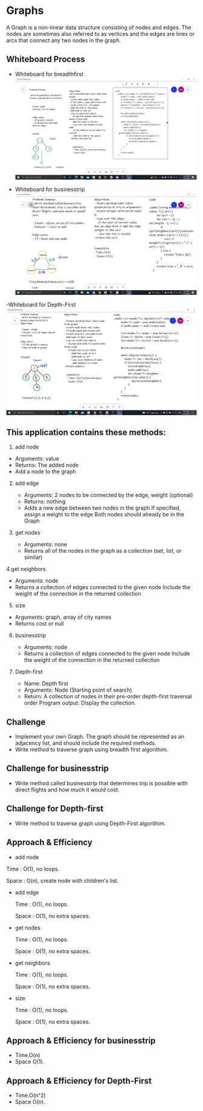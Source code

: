 # Graphs
A Graph is a non-linear data structure consisting of nodes and edges. The nodes are sometimes also referred to as vertices and the edges are lines or arcs that connect any two nodes in the graph.

## Whiteboard Process

- Whiteboard for breadthfirst
![](graph.png)

- Whiteboard for businesstrip
![](businesstrip.png)

-Whiteboard for Depth-First
![](depth.png)

## This application contains these methods:

1. add node
  - Arguments: value
  - Returns: The added node
  - Add a node to the graph

2. add edge

   - Arguments: 2 nodes to be connected by the edge, weight (optional)
   - Returns: nothing
   - Adds a new edge between two nodes in the graph
     If specified, assign a weight to the edge
     Both nodes should already be in the Graph

3. get nodes

   - Arguments: none
   - Returns all of the nodes in the graph as a collection (set, list, or similar)

4.get neighbors

   - Arguments: node
   - Returns a collection of edges connected to the given node
    Include the weight of the connection in the returned collection

5. size

  - Arguments: graph, array of city names
  - Returns cost or null

6. businesstrip

   - Arguments: node
   - Returns a collection of edges connected to the given node
    Include the weight of the connection in the returned collection

7. Depth-first

   - Name: Depth first
   - Arguments: Node (Starting point of search)
   - Return: A collection of nodes in their pre-order depth-first traversal order
     Program output: Display the collection.

## Challenge

- Implement your own Graph. The graph should be represented as an adjacency list, and should include the required methods.
- Write method to traverse graph using breadth first algorithim.

## Challenge for businesstrip

-  Write method called businesstrip that determines trip is possible with direct flights and how much it would cost.

## Challenge for Depth-first

-  Write method to traverse graph using Depth-First algorithim.


## Approach & Efficiency

- add node

 Time : O(1), no loops.

 Space : O(n), create node with children's list.

- add edge

   Time : O(1), no loops.

   Space : O(1), no extra spaces.

- get nodes

   Time : O(1), no loops.

   Space : O(1), no extra spaces.

- get neighbors

   Time : O(1), no loops.

   Space : O(1), no extra spaces.

- size

   Time : O(1), no loops.

   Space : O(1), no extra spaces.

## Approach & Efficiency for businesstrip

- Time.O(n)
- Space O(1).

## Approach & Efficiency for Depth-First

- Time.O(n^2)
- Space O(n).

